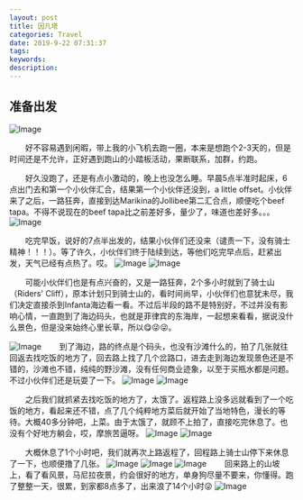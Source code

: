 ```yaml
---
layout: post
title: 因凡塔
categories: Travel
date: 2019-9-22 07:31:37
tags:
keywords:
description:
---
```

## 准备出发

![Image](/public/img/travel_infanta_map.jpg)


　　好不容易遇到闲暇，带上我的小飞机去跑一圈，本来是想跑个2-3天的，但是时间还是不允许，正好遇到跑山的小踏板活动，果断联系，加群，约跑。

　　好久没跑了，还是有点小激动的，晚上也没怎么睡。早晨5点半准时起床，6点出门去和第一个小伙伴汇合，结果第一个小伙伴还没到，a little offset。小伙伴来了之后，一路狂奔，直接到达Marikina的Jollibee第二汇合点，顺便吃个beef tapa。不得不说现在的beef tapa比之前差好多，量少了，味道也差好多。。。
![Image](/public/img/travel_infanta_start.jpg)

　　吃完早饭，说好的7点半出发的，结果小伙伴们还没来（谴责一下，没有骑士精神！！！）。等了许久，小伙伴们终于陆续到达，等他们吃完早点后，赶紧出发，天气已经有点热了。哎。
![Image](/public/img/travel_infanta_dog.jpg)
![Image](/public/img/travel_infanta_road.jpg)

　　可能小伙伴们也是有点兴奋的，又是一路狂奔，2个多小时就到了骑士山（Riders' Cliff），原本计划只到骑士山的，看时间尚早，小伙伴们也意犹未尽，我们决定直接杀到Infanta海边看一看。不过后半段的路不是特别好，不过并没有影响心情，一直跑到了海边码头，也就是菲律宾的东海岸，一起想来看看，据说没什么景色，但是没来始终心里长草，所以😋😜😜。

![Image](/public/img/travel_infanta_seame.jpg)
　　到了海边，路的终点是个码头，也没有沙滩什么的，拍了几张就往回返去找吃饭的地方了，回去路上找了几个岔路口，进去走到海边发现景色还是不错的，沙滩也不错，纯纯的野沙滩，没有任何商业迹象，以至于买瓶水都是问题。不过小伙伴们还是玩耍了一下。
![Image](/public/img/travel_infanta_sea2.jpg)
![Image](/public/img/travel_infanta_sea.jpg)

　　之后我们就抓紧去找吃饭的地方了，太饿了。返程路上没多远就看到了一个吃饭的地方，看起来还不错，点了几个纯粹地方菜后就开始了当地特色，漫长的等待。大概40多分钟吧，上菜。由于太饿了，就顾不上拍了，直接吃完休息了。也没有个好地方躺会，哎，摩旅苦逼呀。
![Image](/public/img/travel_infanta_restruant2.jpg)
![Image](/public/img/travel_infanta_restruant1.jpg)

　　大概休息了1个小时吧，我们就再次上路返程了，回程路上骑士山停下来休息了一下，也顺便撸了几张。
![Image](/public/img/travel_infanta_moutain2.jpg)
![Image](/public/img/travel_infanta_yingzi.jpg)
![Image](/public/img/travel_infanta_moutain.jpg)
　　回来路上的山坡上，看了看风景，马尼拉夜景，约会很好的地方，单身狗尽量不要来，你懂得。跑了整整一天，很累，到家都8点多了，出来浪了14个小时😜
![Image](/public/img/travel_infanta_night.jpg)